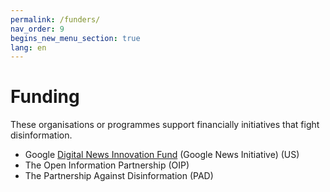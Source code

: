 ```yaml
---
permalink: /funders/
nav_order: 9
begins_new_menu_section: true
lang: en
---
```


# Funding

These organisations or programmes support financially initiatives that fight disinformation.
- Google [Digital News Innovation Fund](https://newsinitiative.withgoogle.com/dnifund/) (Google News Initiative) (US)
- The Open Information Partnership (OIP)
- The Partnership Against Disinformation (PAD)
